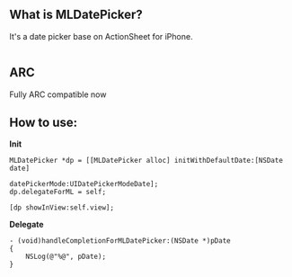 What is MLDatePicker?
---
It's a date picker base on ActionSheet for iPhone.

<img src=""/>

ARC
---
Fully ARC compatible now

How to use:
---

**Init**

    MLDatePicker *dp = [[MLDatePicker alloc] initWithDefaultDate:[NSDate date]
                                                  datePickerMode:UIDatePickerModeDate];
    dp.delegateForML = self;
    
    [dp showInView:self.view];
    
**Delegate**

    - (void)handleCompletionForMLDatePicker:(NSDate *)pDate
    {
        NSLog(@"%@", pDate);
    }
